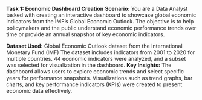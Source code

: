 **Task 1: Economic Dashboard Creation**
**Scenario:**
You are a Data Analyst tasked with creating an interactive dashboard to showcase global economic indicators from the IMF’s Global Economic Outlook. The objective is to help policymakers and the public understand economic performance trends over time or provide an annual snapshot of key economic indicators.

**Dataset Used:**
Global Economic Outlook dataset from the International Monetary Fund (IMF)
The dataset includes indicators from 2001 to 2020 for multiple countries.
44 economic indicators were analyzed, and a subset was selected for visualization in the dashboard.
**Key Insights:**
The dashboard allows users to explore economic trends and select specific years for performance snapshots.
Visualizations such as trend graphs, bar charts, and key performance indicators (KPIs) were created to present economic data effectively.
